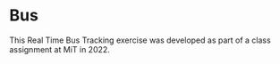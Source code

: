 # Bus
This Real Time Bus Tracking exercise was developed as part of a class assignment at MiT in 2022.
